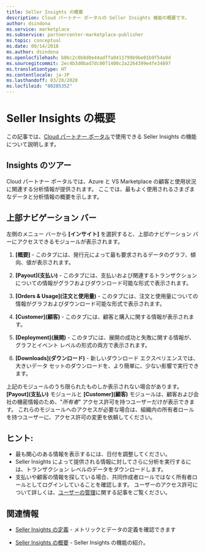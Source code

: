 ```yaml
---
title: Seller Insights の概要
description: Cloud パートナー ポータルの Seller Insights 機能の概要です。
author: dsindona
ms.service: marketplace
ms.subservice: partnercenter-marketplace-publisher
ms.topic: conceptual
ms.date: 09/14/2018
ms.author: dsindona
ms.openlocfilehash: b86c2c8b8d0e44adffa0411799b9be01b9f54a9d
ms.sourcegitcommit: 2ec4b3d0bad7dc0071400c2a2264399e4fe34897
ms.translationtype: HT
ms.contentlocale: ja-JP
ms.lasthandoff: 03/28/2020
ms.locfileid: "80285352"
---
```

<a name="getting-started-with-seller-insights"></a>Seller Insights の概要
====================================

この記事では、[Cloud パートナー ポータル](https://cloudpartner.azure.com/#insights)で使用できる Seller Insights の機能について説明します。


<a name="insights-tour"></a>Insights のツアー
-------------

Cloud パートナー ポータルでは、Azure と VS Marketplace の顧客と使用状況に関連する分析情報が提供されます。 ここでは、最もよく使用されるさまざまなデータと分析情報の概要を示します。

<a name="top-navigation-bar"></a>上部ナビゲーション バー
------------------

左側のメニュー バーから **[インサイト]** を選択すると、上部のナビゲーション バーにアクセスできるモジュールが表示されます。

1.  **[概要]** - このタブには、発行元によって最も要求されるデータのグラフ、傾向、値が表示されます。

2.  **[Payout]\(支払い\)** - このタブには、支払いおよび関連するトランザクションについての情報がグラフおよびダウンロード可能な形式で表示されます。

3.  **[Orders & Usage]\(注文と使用量\)** - このタブには、注文と使用量についての情報がグラフおよびダウンロード可能な形式で表示されます。

4.  **[Customer]\(顧客\)** - このタブには、顧客と購入に関する情報が表示されます。

5.  **[Deployment]\(展開\)** - このタブには、展開の成功と失敗に関する情報が、グラフとイベント レベルの形式の両方で表示されます。

6.  **[Downloads]\(ダウンロード\)** - 新しいダウンロード エクスペリエンスでは、大きいデータ セットのダウンロードを、より簡単に、少ない影響で実行できます。

上記のモジュールのうち限られたものしか表示されない場合があります。
**[Payout]\(支払い\)** モジュールと **[Customer]\(顧客\)** モジュールは、顧客および会社の機密情報のため、"*所有者*" アクセス許可を持つユーザーだけが表示できます。 これらのモジュールへのアクセスが必要な場合は、組織内の所有者ロールを持つユーザーに、アクセス許可の変更を依頼してください。


<a name="tips"></a>ヒント:
-----

-   最も関心のある情報を表示するには、日付を調整してください。
-   Seller Insights によって提供される情報に対してさらに分析を実行するには、トランザクション レベルのデータをダウンロードします。
-   支払いや顧客の情報を探している場合、共同作成者ロールではなく所有者ロールとしてログインしていることを確認します。 ユーザーのアクセス許可について詳しくは、[ユーザーの管理](./cloud-partner-portal-manage-users.md)に関する記事をご覧ください。


<a name="finding-more-help"></a>関連情報
-----------------

- [Seller Insights の定義](./si-insights-definitions-v4.md) - メトリックとデータの定義を確認できます

- [Seller Insights の概要](./si-getting-started.md) - Seller Insights の機能の紹介。

